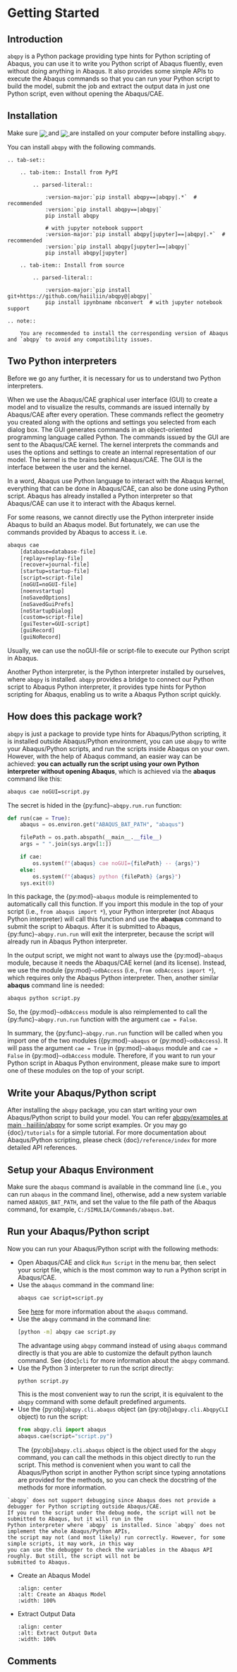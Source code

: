 # Getting Started

## Introduction

`abqpy` is a Python package providing type hints for Python scripting of Abaqus, you can
use it to write you Python script of Abaqus fluently, even without doing anything in Abaqus.
It also provides some simple APIs to execute the Abaqus commands so that you can run your
Python script to build the model, submit the job and extract the output data in just one
Python script, even without opening the Abaqus/CAE.

## Installation

Make sure <a href="https://www.python.org/downloads/"> <img src="https://img.shields.io/badge/Python-3.7%2B-brightgreen" align=center /> </a> and
<a href="https://www.3ds.com/products-services/simulia/products/abaqus/"> <img src="https://img.shields.io/badge/Abaqus-2016%2B-brightgreen" align=center /> </a>
are installed on your computer before installing `abqpy`.

You can install `abqpy` with the following commands.

```{eval-rst}
.. tab-set::

    .. tab-item:: Install from PyPI

        .. parsed-literal::

            :version-major:`pip install abqpy==|abqpy|.*`  # recommended
            :version:`pip install abqpy==|abqpy|`
            pip install abqpy

            # with jupyter notebook support
            :version-major:`pip install abqpy[jupyter]==|abqpy|.*`  # recommended
            :version:`pip install abqpy[jupyter]==|abqpy|`
            pip install abqpy[jupyter]

    .. tab-item:: Install from source

        .. parsed-literal::

            :version-major:`pip install git+https://github.com/haiiliin/abqpy@|abqpy|`
            pip install ipynbname nbconvert  # with jupyter notebook support

.. note::

    You are recommended to install the corresponding version of Abaqus and `abqpy` to avoid any compatibility issues.
```

## Two Python interpreters

Before we go any further, it is necessary for us to understand two Python interpreters.

When we use the Abaqus/CAE graphical user interface (GUI) to create a model and to visualize
the results, commands are issued internally by Abaqus/CAE after every operation. These
commands reflect the geometry you created along with the options and settings you selected
from each dialog box. The GUI generates commands in an object-oriented programming language
called Python. The commands issued by the GUI are sent to the Abaqus/CAE kernel. The kernel
interprets the commands and uses the options and settings to create an internal representation
of our model. The kernel is the brains behind Abaqus/CAE. The GUI is the interface between the
user and the kernel.

In a word, Abaqus use Python language to interact with the Abaqus kernel, everything that can
be done in Abaqus/CAE, can also be done using Python script. Abaqus has already installed a
Python interpreter so that Abaqus/CAE can use it to interact with the Abaqus kernel.

For some reasons, we cannot directly use the Python interpreter inside Abaqus to build an
Abaqus model. But fortunately, we can use the commands provided by Abaqus to access it. i.e.

```sh
abaqus cae
    [database=database-file]
    [replay=replay-file]
    [recover=journal-file]
    [startup=startup-file]
    [script=script-file]
    [noGUI=noGUI-file]
    [noenvstartup]
    [noSavedOptions]
    [noSavedGuiPrefs]
    [noStartupDialog]
    [custom=script-file]
    [guiTester=GUI-script]
    [guiRecord]
    [guiNoRecord]
```

Usually, we can use the noGUI-file or script-file to execute our Python script in Abaqus.

Another Python interpreter, is the Python interpreter installed by ourselves, where `abqpy`
is installed. `abqpy` provides a bridge to connect our Python script to Abaqus Python
interpreter, it provides type hints for Python scripting for Abaqus, enabling us to write a
Abaqus Python script quickly.

## How does this package work?

`abqpy` is just a package to provide type hints for Abaqus/Python scripting, it is installed outside Abaqus/Python
environment, you can use `abqpy` to write your Abaqus/Python scripts, and run the scripts inside Abaqus on your own.
However, with the help of Abaqus command, an easier way can be achieved: **you can actually run the script using your
own Python interpreter without opening Abaqus**, which is achieved via the **abaqus** command like this:

```sh
abaqus cae noGUI=script.py
```

The secret is hided in the {py:func}`~abqpy.run.run` function:

```python
def run(cae = True):
    abaqus = os.environ.get("ABAQUS_BAT_PATH", "abaqus")

    filePath = os.path.abspath(__main__.__file__)
    args = " ".join(sys.argv[1:])

    if cae:
        os.system(f"{abaqus} cae noGUI={filePath} -- {args}")
    else:
        os.system(f"{abaqus} python {filePath} {args}")
    sys.exit(0)
```

In this package, the {py:mod}`~abaqus` module is reimplemented to automatically call this function. If you import this module in the top of your
script (i.e., `from abaqus import *`), your Python interpreter (not Abaqus Python interpreter) will call this function and use the
**abaqus** command to submit the script to Abaqus. After it is submitted to Abaqus, {py:func}`~abqpy.run.run`
will exit the interpreter, because the script will already run in Abaqus Python interpreter.

In the output script, we might not want to always use the {py:mod}`~abaqus` module, because it needs the Abaqus/CAE kernel (and its license).
Instead, we use the module {py:mod}`~odbAccess` (i.e., `from odbAccess import *`), which requires only the Abaqus Python interpreter.
Then, another similar **abaqus** command line is needed:

```sh
abaqus python script.py
```

So, the {py:mod}`~odbAccess` module is also reimplemented to call the {py:func}`~abqpy.run.run` function with the argument `cae = False`.

In summary, the {py:func}`~abqpy.run.run` function will be called when you import one of the two modules ({py:mod}`~abaqus` or {py:mod}`~odbAccess`). It will pass the argument `cae = True`
in {py:mod}`~abaqus` module and `cae = False` in {py:mod}`~odbAccess` module.
Therefore, if you want to run your Python script in Abaqus Python environment, please make sure to import one of these modules
on the top of your script.

## Write your Abaqus/Python script

After installing the `abqpy` package, you can start writing your own Abaqus/Python script
to build your model. You can refer
[abqpy/examples at main · haiiliin/abqpy](https://github.com/haiiliin/abqpy/tree/main/examples)
for some script examples. Or you may go {doc}`/tutorials` for a simple tutorial. For more documentation about
Abaqus/Python scripting, please check {doc}`/reference/index` for more detailed API references.

## Setup your Abaqus Environment

Make sure the `abaqus` command is available in the command line (i.e., you can run `abaqus` in the command line), otherwise,
add a new system variable named `ABAQUS_BAT_PATH`, and set the value to the file path of the Abaqus command, for example,
`C:/SIMULIA/Commands/abaqus.bat`.

## Run your Abaqus/Python script

Now you can run your Abaqus/Python script with the following methods:

- Open Abaqus/CAE and click `Run Script` in the menu bar, then select your script file, which is the most common way to
  run a Python script in Abaqus/CAE.
- Use the `abaqus` command in the command line:
  ```sh
  abaqus cae script=script.py
  ```
  See [here](https://help.3ds.com/2023/English/DSSIMULIA_Established/SIMACAEEXCRefMap/simaexc-c-caeproc.htm?contextscope=all)
  for more information about the `abaqus` command.
- Use the `abqpy` command in the command line:
  ```sh
  [python -m] abqpy cae script.py
  ```
  The advantage using `abqpy` command instead of using `abaqus` command directly is that you are able to customize the
  default python launch command. See {doc}`cli` for more information about the `abqpy` command.
- Use the Python 3 interpreter to run the script directly:
  ```sh
  python script.py
  ```
  This is the most convenient way to run the script, it is equivalent to the `abqpy` command with some default
  predefined arguments.
- Use the {py:obj}`abqpy.cli.abaqus` object (an {py:obj}`abqpy.cli.AbqpyCLI` object) to run the script:
  ```python
  from abqpy.cli import abaqus
  abaqus.cae(script="script.py")
  ```
  The {py:obj}`abqpy.cli.abaqus` object is the object used for the `abqpy` command, you can call the methods in this
  object directly to run the script. This method is convenient when you want to call the Abaqus/Python script in another
  Python script since typing annotations are provided for the methods, so you can check the docstring of the methods for
  more information.

```{warning}
`abqpy` does not support debugging since Abaqus does not provide a debugger for Python scripting outside Abaqus/CAE.
If you run the script under the debug mode, the script will not be submitted to Abaqus, but it will run in the
Python interpreter where `abqpy` is installed. Since `abqpy` does not implement the whole Abaqus/Python APIs,
the script may not (and most likely) run correctly. However, for some simple scripts, it may work, in this way
you can use the debugger to check the variables in the Abaqus API roughly. But still, the script will not be
submitted to Abaqus.
```

- Create an Abaqus Model

  ```{image} images/model-code.*
  :align: center
  :alt: Create an Abaqus Model
  :width: 100%
  ```

- Extract Output Data

  ```{image} images/output-code.*
  :align: center
  :alt: Extract Output Data
  :width: 100%
  ```

## Comments

<script
   type="text/javascript"
   src="https://utteranc.es/client.js"
   async="async"
   repo="haiiliin/abqpy"
   issue-term="pathname"
   theme="github-light"
   label="💬 comment"
   crossorigin="anonymous"
/>
